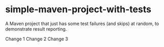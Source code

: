 simple-maven-project-with-tests
===============================

A Maven project that just has some test failures (and skips) at random, to demonstrate result reporting.

Change 1
Change 2
Change 3
